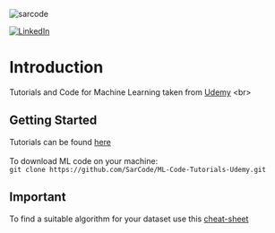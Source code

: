 <p align="left"> <img src="https://komarev.com/ghpvc/?username=sarcode&label=Profile%20views&color=0e75b6&style=flat" alt="sarcode" /> </p>

[![LinkedIn][linkedin-shield]][linkedin-url]


# Introduction

Tutorials and Code for Machine Learning taken from [Udemy]([https://www.udemy.com/join/login-popup/?next=/machinelearning/learn/#content](https://www.udemy.com/join/login-popup/?next=/machinelearning/learn/#content))
<br>
## Getting Started

Tutorials can be found [here](https://drive.google.com/drive/folders/1Wbg45r77h8ESYsxOehHxUMmTAO3-hNoE?usp=sharing)
<br>
<br>
To download ML code on your machine:
<br>
`git clone https://github.com/SarCode/ML-Code-Tutorials-Udemy.git`
<br>

## Important

To find a suitable algorithm for your dataset use this [cheat-sheet](https://github.com/SarCode/ML-Code-Tutorials-Udemy/blob/master/ml_map.webp?raw=true)


[linkedin-shield]: https://img.shields.io/badge/-LinkedIn-black.svg?style=for-the-badge&logo=linkedin&colorB=555
[linkedin-url]: https://www.linkedin.com/in/sarthak-agarwal-dell/
